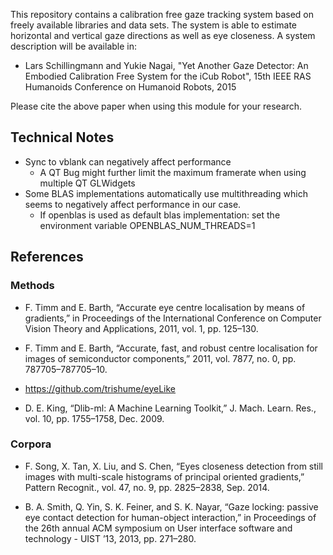 This repository contains a calibration free gaze tracking system based on freely available libraries and data sets. The system is able to estimate horizontal and vertical gaze directions as well as eye closeness. A system description will be available in:
* Lars Schillingmann and Yukie Nagai, "Yet Another Gaze Detector: An Embodied Calibration Free System for the iCub Robot", 15th IEEE RAS Humanoids Conference on Humanoid Robots, 2015

Please cite the above paper when using this module for your research.


## Technical Notes

* Sync to vblank can negatively affect performance
  * A QT Bug might further limit the maximum framerate when using multiple QT GLWidgets
* Some BLAS implementations automatically use multithreading which seems to negatively affect performance in our case.
  * If openblas is used as default blas implementation: set the environment variable OPENBLAS_NUM_THREADS=1

## References

### Methods

* F. Timm and E. Barth, “Accurate eye centre localisation by means of gradients,” in Proceedings of the International Conference on Computer Vision Theory and Applications, 2011, vol. 1, pp. 125–130.

* F. Timm and E. Barth, “Accurate, fast, and robust centre localisation for images of semiconductor components,” 2011, vol. 7877, no. 0, pp. 787705–787705–10.

* https://github.com/trishume/eyeLike

* D. E. King, “Dlib-ml: A Machine Learning Toolkit,” J. Mach. Learn. Res., vol. 10, pp. 1755–1758, Dec. 2009.

### Corpora

* F. Song, X. Tan, X. Liu, and S. Chen, “Eyes closeness detection from still images with multi-scale histograms of principal oriented gradients,” Pattern Recognit., vol. 47, no. 9, pp. 2825–2838, Sep. 2014.

* B. A. Smith, Q. Yin, S. K. Feiner, and S. K. Nayar, “Gaze locking: passive eye contact detection for human-object interaction,” in Proceedings of the 26th annual ACM symposium on User interface software and technology - UIST ’13, 2013, pp. 271–280.

